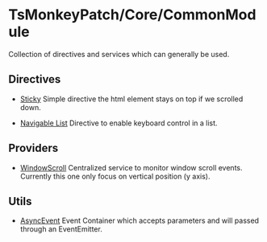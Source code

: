 # TsMonkeyPatch/Core/CommonModule
Collection of directives and services which can generally be used.

## Directives

- [Sticky](https://github.com/TsMonkeyPatch/framwork/tree/master/projects/core/common/docs/sticky.md)
Simple directive the html element stays on top if we scrolled down.

- [Navigable List](https://github.com/TsMonkeyPatch/framwork/tree/master/projects/core/common/docs/navigable-list.md)
Directive to enable keyboard control in a list.

## Providers

- [WindowScroll](https://github.com/TsMonkeyPatch/framwork/tree/master/projects/core/common/docs/window-scroll.md)
Centralized service to monitor window scroll events. Currently this one only focus on vertical position (y axis).

## Utils

- [AsyncEvent](https://github.com/TsMonkeyPatch/framwork/tree/master/projects/core/common/docs/asnyc-event.md)
Event Container which accepts parameters and will passed through an EventEmitter.
